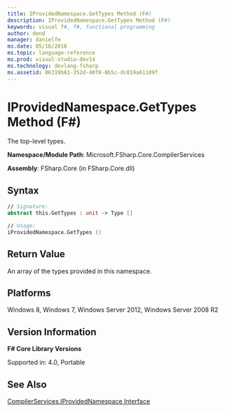 ```yaml
---
title: IProvidedNamespace.GetTypes Method (F#)
description: IProvidedNamespace.GetTypes Method (F#)
keywords: visual f#, f#, functional programming
author: dend
manager: danielfe
ms.date: 05/16/2016
ms.topic: language-reference
ms.prod: visual-studio-dev14
ms.technology: devlang-fsharp
ms.assetid: 06319b61-352d-40f8-8b5c-dc819a61189f 
---
```


# IProvidedNamespace.GetTypes Method (F#)

The top-level types.

**Namespace/Module Path**: Microsoft.FSharp.Core.CompilerServices

**Assembly**: FSharp.Core (in FSharp.Core.dll)


## Syntax

```fsharp
// Signature:
abstract this.GetTypes : unit -> Type []

// Usage:
iProvidedNamespace.GetTypes ()
```

## Return Value
An array of the types provided in this namespace.

## Platforms
Windows 8, Windows 7, Windows Server 2012, Windows Server 2008 R2


## Version Information
**F# Core Library Versions**

Supported in: 4.0, Portable

## See Also
[CompilerServices.IProvidedNamespace Interface](CompilerServices.IProvidedNamespace-Interface-%5BFSharp%5D.md)